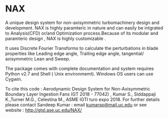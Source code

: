 # NAX
A unique design system for non-axisymmetric turbomachinery design and development. 
NAX is highly paramteric in nature and can easily be intgrated to Analysis(CFD) or/and Optimization process.Because of its modular and paramteric design , NAX is highly customizable .

It uses Discrete Fourier Transforms to calculate the perturbations in blade properties like Leading edge angle, Trailing edge angle, tangential/ axisymmetric Lean and Sweep. 

The package comes with complete documentation and system requires Python v2.7 and Shell ( Unix environmemt). Windows OS users can use Cygwin. 

To cite this code : Aerodynamic Design System for Non-Axisymmetric Boundary Layer Ingestion Fans (GT 2018 - 77042) , Kumar S., Siddappaji K.,Turner M.G., Celestina M., ASME IGTI turo expo 2018.
For further details please contact 
Sandeep Kumar : email kumarsp@mail.uc.edu 
or see website : http://gtsl.ase.uc.edu/NAX/

